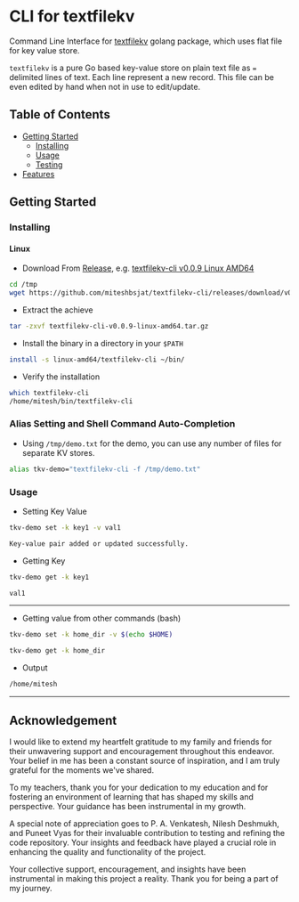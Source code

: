 # CLI for textfilekv

Command Line Interface for [textfilekv](https://pkg.go.dev/github.com/miteshbsjat/textfilekv) golang package,
which uses flat file for key value store.

`textfilekv` is a pure Go based key-value store on plain text file as `=` delimited lines of text.
Each line represent a new record. This file can be even edited by hand when not in use to edit/update.

## Table of Contents

- [Getting Started](#getting-started)
  - [Installing](#installing)
  - [Usage](#usage)
  - [Testing](#testing)
- [Features](#features)

## Getting Started

### Installing

#### Linux
* Download From [Release](https://github.com/miteshbsjat/textfilekv-cli/releases), e.g.
[textfilekv-cli v0.0.9 Linux AMD64](https://github.com/miteshbsjat/textfilekv-cli/releases/download/v0.0.9/textfilekv-cli-v0.0.9-linux-amd64.tar.gz)
```bash
cd /tmp
wget https://github.com/miteshbsjat/textfilekv-cli/releases/download/v0.0.9/textfilekv-cli-v0.0.9-linux-amd64.tar.gz
```

* Extract the achieve
```bash
tar -zxvf textfilekv-cli-v0.0.9-linux-amd64.tar.gz 
```

* Install the binary in a directory in your `$PATH`
```bash
install -s linux-amd64/textfilekv-cli ~/bin/
```

* Verify the installation
```bash
which textfilekv-cli 
/home/mitesh/bin/textfilekv-cli
```


### Alias Setting and Shell Command Auto-Completion 

* Using `/tmp/demo.txt` for the demo, you can use any number of files for separate KV stores.

```bash
alias tkv-demo="textfilekv-cli -f /tmp/demo.txt"
```

### Usage

* Setting Key Value
```bash
tkv-demo set -k key1 -v val1
```

```bash
Key-value pair added or updated successfully.
```

* Getting Key
```bash
tkv-demo get -k key1
```

```bash
val1
```

----

* Getting value from other commands (bash)
```bash
tkv-demo set -k home_dir -v $(echo $HOME)
```
```bash
tkv-demo get -k home_dir 
```
* Output
```bash
/home/mitesh
```
 ----

 ## Acknowledgement

 I would like to extend my heartfelt gratitude to my family and friends for their unwavering support and encouragement throughout this endeavor. Your belief in me has been a constant source of inspiration, and I am truly grateful for the moments we've shared.

To my teachers, thank you for your dedication to my education and for fostering an environment of learning that has shaped my skills and perspective. Your guidance has been instrumental in my growth.

A special note of appreciation goes to P. A. Venkatesh, Nilesh Deshmukh, and Puneet Vyas for their invaluable contribution to testing and refining the code repository. Your insights and feedback have played a crucial role in enhancing the quality and functionality of the project.

Your collective support, encouragement, and insights have been instrumental in making this project a reality. Thank you for being a part of my journey.
